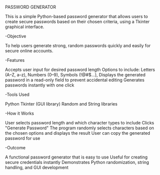 PASSWORD GENERATOR

This is a simple Python-based password generator that allows users to create secure passwords based on their chosen criteria, using a Tkinter graphical interface.

-Objective

To help users generate strong, random passwords quickly and easily for secure online accounts.

-Features

Accepts user input for desired password length
Options to include:
Letters (A–Z, a–z), 
Numbers (0–9), 
Symbols (!@#$...),
Displays the generated password in a read-only field to prevent accidental editing
Generates passwords instantly with one click

-Tools Used

Python
Tkinter (GUI library)
Random and String libraries

-How it Works

User selects password length and which character types to include
Clicks "Generate Password"
The program randomly selects characters based on the chosen options and displays the result
User can copy the generated password for use

-Outcome

A functional password generator that is easy to use
Useful for creating secure credentials instantly
Demonstrates Python randomization, string handling, and GUI development


